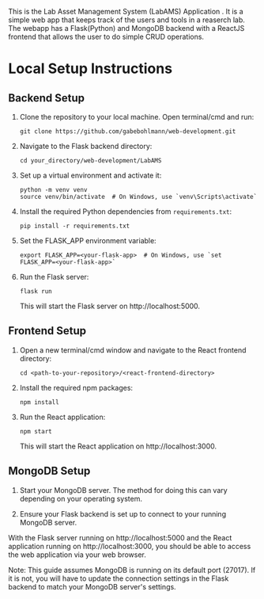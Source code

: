 This is the Lab Asset Management System (LabAMS) Application . It is a simple web app that keeps track of the users and tools in a reaserch lab. The webapp has a Flask(Python) and MongoDB backend with a ReactJS frontend that allows the user to do simple CRUD operations.  

# Local Setup Instructions

## Backend Setup

1. Clone the repository to your local machine. Open terminal/cmd and run:
    ```
    git clone https://github.com/gabebohlmann/web-development.git
    ```

2. Navigate to the Flask backend directory:
    ```
    cd your_directory/web-development/LabAMS
    ```

3. Set up a virtual environment and activate it:
    ```
    python -m venv venv
    source venv/bin/activate  # On Windows, use `venv\Scripts\activate`
    ```

4. Install the required Python dependencies from `requirements.txt`:
    ```
    pip install -r requirements.txt
    ```

5. Set the FLASK_APP environment variable:
    ```
    export FLASK_APP=<your-flask-app>  # On Windows, use `set FLASK_APP=<your-flask-app>`
    ```

6. Run the Flask server:
    ```
    flask run
    ```
    This will start the Flask server on http://localhost:5000.

## Frontend Setup

1. Open a new terminal/cmd window and navigate to the React frontend directory:
    ```
    cd <path-to-your-repository>/<react-frontend-directory>
    ```

2. Install the required npm packages:
    ```
    npm install
    ```

3. Run the React application:
    ```
    npm start
    ```
    This will start the React application on http://localhost:3000.

## MongoDB Setup

1. Start your MongoDB server. The method for doing this can vary depending on your operating system.

2. Ensure your Flask backend is set up to connect to your running MongoDB server.

With the Flask server running on http://localhost:5000 and the React application running on http://localhost:3000, you should be able to access the web application via your web browser.

Note: This guide assumes MongoDB is running on its default port (27017). If it is not, you will have to update the connection settings in the Flask backend to match your MongoDB server's settings.
